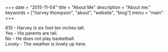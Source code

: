 +++
date = "2015-11-04"
title = "About Me"
description = "About me."
keywords = ["harvey thompson", "about", "website", "blog"]
menu = "main"
+++

610 - Harvey is six foot ten inches tall.<br>
Yes - His parents are tall.<br>
No - He does not play basketball.<br>
Lovely - The weather is lovely up here.
